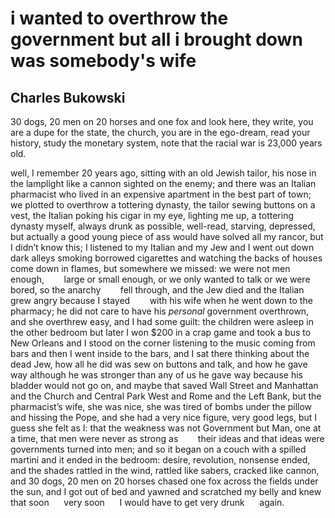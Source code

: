 # i wanted to overthrow the government but all i brought down was somebody's wife
## Charles Bukowski
30 dogs, 20 men on 20 horses and one fox
and look here, they write,
you are a dupe for the state, the church,
you are in the ego-dream,
read your history, study the monetary system,
note that the racial war is 23,000 years old.

well, I remember 20 years ago, sitting with an old Jewish tailor,
his nose in the lamplight like a cannon sighted on the enemy; and
there was an Italian pharmacist who lived in an expensive apartment
in the best part of town; we plotted to overthrow
a tottering dynasty, the tailor sewing buttons on a vest,
the Italian poking his cigar in my eye, lighting me up,
a tottering dynasty myself, always drunk as possible,
well-read, starving, depressed, but actually
a good young piece of ass would have solved all my rancor,
but I didn’t know this; I listened to my Italian and my Jew
and I went out down dark alleys smoking borrowed cigarettes
and watching the backs of houses come down in flames,
but somewhere we missed: we were not men enough,
       large or small enough,
or we only wanted to talk or we were bored, so the anarchy
       fell through,
and the Jew died and the Italian grew angry because I stayed
       with his
wife when he went down to the pharmacy; he did not care to have
his _personal_ government overthrown, and she overthrew easy, and
I had some guilt: the children were asleep in the other bedroom
but later I won $200 in a crap game and took a bus to New Orleans
and I stood on the corner listening to the music coming from bars
and then I went inside to the bars,
and I sat there thinking about the dead Jew,
how all he did was sew on buttons and talk,
and how he gave way although he was stronger than any of us
he gave way because his bladder would not go on,
and maybe that saved Wall Street and Manhattan
and the Church and Central Park West and Rome and the
Left Bank, but the pharmacist’s wife, she was nice,
she was tired of bombs under the pillow and hissing the Pope,
and she had a very nice figure, very good legs,
but I guess she felt as I: that the weakness was not Government
but Man, one at a time, that men were never as strong as
       their ideas
and that ideas were governments turned into men;
and so it began on a couch with a spilled martini
and it ended in the bedroom: desire, revolution,
nonsense ended, and the shades rattled in the wind,
rattled like sabers, cracked like cannon,
and 30 dogs, 20 men on 20 horses chased one fox
across the fields under the sun,
and I got out of bed and yawned and scratched my belly
and knew that soon      very soon      I would have to get
very drunk      again.